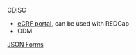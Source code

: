 CDISC
* [eCRF portal](https://www.cdisc.org/kb/ecrf), can be used with REDCap
* ODM

[JSON Forms](https://jsonforms.io/)
